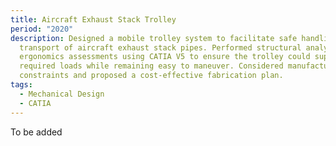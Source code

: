 ```yaml
---
title: Aircraft Exhaust Stack Trolley
period: "2020"
description: Designed a mobile trolley system to facilitate safe handling and
  transport of aircraft exhaust stack pipes. Performed structural analysis and
  ergonomics assessments using CATIA V5 to ensure the trolley could support the
  required loads while remaining easy to maneuver. Considered manufacturing
  constraints and proposed a cost‑effective fabrication plan.
tags:
  - Mechanical Design
  - CATIA
---
```

T﻿o be added